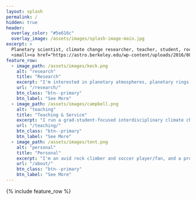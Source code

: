 ```yaml
---
layout: splash
permalink: /
hidden: true
header:
  overlay_color: "#5e616c"
  overlay_image: /assets/images/splash-image-main.jpg
excerpt: >
  Planetary scientist, climate change researcher, teacher, student, rock climber.<br />
  <small><a href="https://astro.berkeley.edu/wp-content/uploads/2016/08/cv-2.pdf">Download my CV</a></small>
feature_row:
  - image_path: /assets/images/keck.png
    alt: "research"
    title: "Research"
    excerpt: "I'm interested in planetary atmospheres, planetary rings, extreme precipitation, climate change, radiative transfer, atmospheric dynamics, and interferometry, to name a few."
    url: "/research/"
    btn_class: "btn--primary"
    btn_label: "See More"
  - image_path: /assets/images/campbell.png
    alt: "teaching"
    title: "Teaching & Service"
    excerpt: "I run a grad-student-focused interdisciplinary climate change seminar, teach planetary science, and help to dismantle oppressive systems."
    url: "/teaching/"
    btn_class: "btn--primary"
    btn_label: "See More"
  - image_path: /assets/images/tent.png
    alt: "personal"
    title: "Personal"
    excerpt: "I'm an avid rock climber and soccer player/fan, and a proud Midwesterner."
    url: "/about/"
    btn_class: "btn--primary"
    btn_label: "See More"      
---
```


{% include feature_row %}